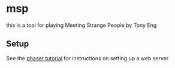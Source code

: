 # msp
this is a tool for playing Meeting Strange People by Tony Eng

## Setup
See the [phaser tutorial](http://phaser.io/tutorials/getting-started) for instructions on setting up a web server 

